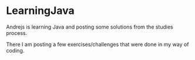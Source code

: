 # LearningJava
Andrejs is learning Java and posting some solutions from the studies process.

There I am posting a few exercises/challenges that were done in my way of coding.